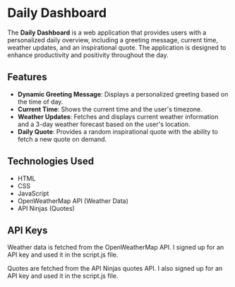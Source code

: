 # Daily Dashboard

The **Daily Dashboard** is a web application that provides users with a personalized daily overview, including a greeting message, current time, weather updates, and an inspirational quote. The application is designed to enhance productivity and positivity throughout the day.

## Features

- **Dynamic Greeting Message**: Displays a personalized greeting based on the time of day.
- **Current Time**: Shows the current time and the user's timezone.
- **Weather Updates**: Fetches and displays current weather information and a 3-day weather forecast based on the user's location.
- **Daily Quote**: Provides a random inspirational quote with the ability to fetch a new quote on demand.

## Technologies Used

- HTML
- CSS
- JavaScript
- OpenWeatherMap API (Weather Data)
- API Ninjas (Quotes)

## API Keys

Weather data is fetched from the OpenWeatherMap API. I signed up for an API key and used it in the script.js file.

Quotes are fetched from the API Ninjas quotes API. I also signed up for an API key and used it in the script.js file.